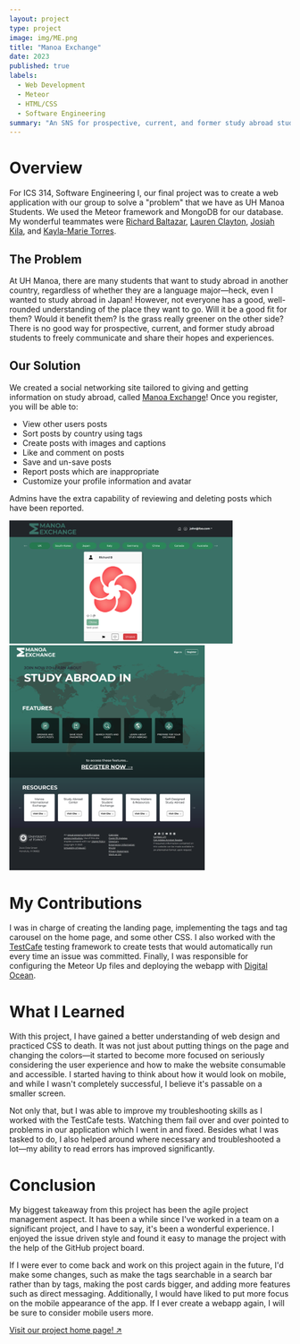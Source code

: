 ```yaml
---
layout: project
type: project
image: img/ME.png
title: "Manoa Exchange"
date: 2023
published: true
labels:
  - Web Development
  - Meteor
  - HTML/CSS
  - Software Engineering
summary: "An SNS for prospective, current, and former study abroad students."
---
```


<meta name="viewport" content="width=device-width, initial-scale=1">
<link href="https://cdn.jsdelivr.net/npm/bootstrap@5.2.0/dist/css/bootstrap.min.css" rel="stylesheet">
<script src="https://cdn.jsdelivr.net/npm/bootstrap@5.2.0/dist/js/bootstrap.bundle.min.js"></script>

<div class="container">
<h1>Overview</h1>
<p>
For ICS 314, Software Engineering I, our final project was to create a web application with our group to solve a "problem" that we have as UH Manoa Students. We used the Meteor framework and MongoDB for our database. My wonderful teammates were <a href="https://richardbzar.github.io">Richard Baltazar</a>, <a href="https://laurenjc.github.io">Lauren Clayton</a>, <a href="https://josiahkila.github.io">Josiah Kila</a>, and <a href="https://kaylamarietorres.github.io">Kayla-Marie Torres</a>.</p>
<h2>The Problem</h2>
At UH Manoa, there are many students that want to study abroad in another country, regardless of whether they are a language major—heck, even I wanted to study abroad in Japan! However, not everyone has a good, well-rounded understanding of the place they want to go. Will it be a good fit for them? Would it benefit them? Is the grass really greener on the other side? There is no good way for prospective, current, and former study abroad students to freely communicate and share their hopes and experiences.
<h2>Our Solution</h2>
<div class="row d-flex align-items-center">
<div class="col-md-6">
<p>
We created a social networking site tailored to giving and getting information on study abroad, called <a href="https://manoaexchange.com">Manoa Exchange</a>! Once you register, you will be able to:</p>
<ul>
<li>View other users posts</li>
<li>Sort posts by country using tags</li>
<li>Create posts with images and captions</li>
<li>Like and comment on posts</li>
<li>Save and un-save posts</li>
<li>Report posts which are inappropriate</li>
<li>Customize your profile information and avatar</li>
</ul>
<p>Admins have the extra capability of reviewing and deleting posts which have been reported.</p>
</div>
<div class="col-md-6">
<img src="../img/MEhome.png" alt="mehome" width="400px" class="img-thumbnail"/>
</div>
</div>
<div class="row d-flex align-items-center">
<div class="col-md-5">
<img src="../img/MElanding.png" alt="meland" width="350px" class="img-thumbnail"/>
</div>
<div class="col-md-7">
<h1>My Contributions</h1>
<p>I was in charge of creating the landing page, implementing the tags and tag carousel on the home page, and some other CSS. I also worked with the <a href="https://testcafe.io">TestCafe</a> testing framework to create tests that would automatically run every time an issue was committed. Finally, I was responsible for configuring the Meteor Up files and deploying the webapp with <a href="https://www.digitalocean.com">Digital Ocean</a>.</p>
<h1>What I Learned</h1>
<p>
With this project, I have gained a better understanding of web design and practiced CSS to death. It was not just about putting things on the page and changing the colors—it started to become more focused on seriously considering the user experience and how to make the website consumable and accessible. I started having to think about how it would look on mobile, and while I wasn't completely successful, I believe it's passable on a smaller screen.</p>
</div>
<p>Not only that, but I was able to improve my troubleshooting skills as I worked with the TestCafe tests. Watching them fail over and over pointed to problems in our application which I went in and fixed. Besides what I was tasked to do, I also helped around where necessary and troubleshooted a lot—my ability to read errors has improved significantly.</p>
</div>
<h1>Conclusion</h1>
<p>My biggest takeaway from this project has been the agile project management aspect. It has been a while since I've worked in a team on a significant project, and I have to say, it's been a wonderful experience. I enjoyed the issue driven style and found it easy to manage the project with the help of the GitHub project board.</p>
<p>If I were ever to come back and work on this project again in the future, I'd make some changes, such as make the tags searchable in a search bar rather than by tags, making the post cards bigger, and adding more features such as direct messaging. Additionally, I would have liked to put more focus on the mobile appearance of the app. If I ever create a webapp again, I will be sure to consider mobile users more.</p>
<p><a href="https://manoa-exchange.github.io">Visit our project home page! ↗</a></p>
</div>
